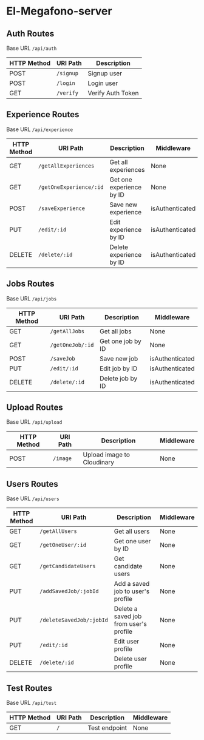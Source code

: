 # El-Megafono-server

## Auth Routes
Base URL `/api/auth`

| HTTP Method   | URI Path       | Description             |
| ------------- | -------------- | ----------------------- |
| POST          | `/signup`      | Signup user             |
| POST          | `/login`       | Login user              |
| GET           | `/verify`      | Verify Auth Token       |

## Experience Routes
Base URL `/api/experience`

| HTTP Method   | URI Path                        | Description             | Middleware            |
| ------------- | ------------------------------- | ----------------------- | ---------------------- |
| GET           | `/getAllExperiences`            | Get all experiences     | None                   |
| GET           | `/getOneExperience/:id`         | Get one experience by ID| None                   |
| POST          | `/saveExperience`               | Save new experience     | isAuthenticated       |
| PUT           | `/edit/:id`                     | Edit experience by ID   | isAuthenticated       |
| DELETE        | `/delete/:id`                   | Delete experience by ID | isAuthenticated       |

## Jobs Routes
Base URL `/api/jobs`

| HTTP Method   | URI Path                   | Description             | Middleware            |
| ------------- | -------------------------- | ----------------------- | ---------------------- |
| GET           | `/getAllJobs`              | Get all jobs            | None                   |
| GET           | `/getOneJob/:id`           | Get one job by ID       | None                   |
| POST          | `/saveJob`                 | Save new job            | isAuthenticated       |
| PUT           | `/edit/:id`                | Edit job by ID          | isAuthenticated       |
| DELETE        | `/delete/:id`              | Delete job by ID        | isAuthenticated       |

## Upload Routes
Base URL `/api/upload`

| HTTP Method   | URI Path       | Description             | Middleware            |
| ------------- | -------------- | ----------------------- | ---------------------- |
| POST          | `/image`       | Upload image to Cloudinary| None                 |

## Users Routes
Base URL `/api/users`

| HTTP Method   | URI Path                        | Description             | Middleware            |
| ------------- | ------------------------------- | ----------------------- | ---------------------- |
| GET           | `/getAllUsers`                  | Get all users           | None                   |
| GET           | `/getOneUser/:id`               | Get one user by ID      | None                   |
| GET           | `/getCandidateUsers`            | Get candidate users     | None                   |
| PUT           | `/addSavedJob/:jobId`           | Add a saved job to user's profile | None             |
| PUT           | `/deleteSavedJob/:jobId`        | Delete a saved job from user's profile | None          |
| PUT           | `/edit/:id`                     | Edit user profile       | None                   |
| DELETE        | `/delete/:id`                   | Delete user profile     | None                   |

## Test Routes
Base URL `/api/test`

| HTTP Method   | URI Path       | Description             | Middleware            |
| ------------- | -------------- | ----------------------- | ---------------------- |
| GET           | `/`            | Test endpoint           | None                   |
